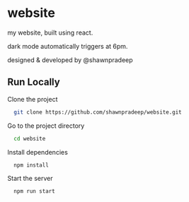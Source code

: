 # website

my website, built using react.

dark mode automatically triggers at 6pm.

designed & developed by @shawnpradeep


## Run Locally

Clone the project

```bash
  git clone https://github.com/shawnpradeep/website.git
```

Go to the project directory

```bash
  cd website
```

Install dependencies

```bash
  npm install
```

Start the server

```bash
  npm run start
```

